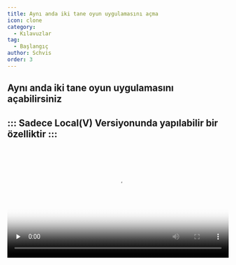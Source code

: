 ```yaml
---
title: Aynı anda iki tane oyun uygulamasını açma
icon: clone
category:
  - Kılavuzlar
tag:
  - Başlangıç
author: Schvis
order: 3
---
```


## Aynı anda iki tane oyun uygulamasını açabilirsiniz

::: Sadece Local(V) Versiyonunda yapılabilir bir özelliktir
:::
---
<video controls preload="none" width="100%" poster="https://nextcloud.atruicardona.xyz/s/a3K6SK5bHyxfmZw/preview"><source src="https://nextcloud.atruicardona.xyz/s/a3K6SK5bHyxfmZw/download" type="video/mp4"></video>
